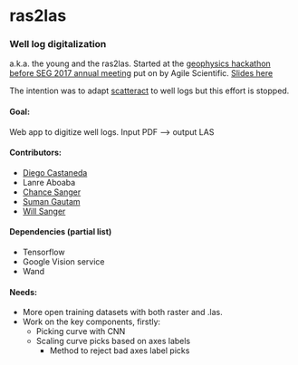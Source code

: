 # ras2las
### Well log digitalization
a.k.a. the young and the ras2las. Started at the [geophysics hackathon before SEG 2017 annual meeting](https://agilescientific.com/events/2017/9/22/geophysics-hackathon)
put on by Agile Scientific. [Slides here](https://docs.google.com/presentation/d/1wCs5e6a0eNdaXZ--Iemo0zXMd5kPOTUDpSpMWiUIE_c/edit?usp=sharing)

The intention was to adapt [scatteract](https://github.com/bloomberg/scatteract) to well logs but this effort is stopped.


#### Goal:
Web app to digitize well logs.
Input PDF --> output LAS

#### Contributors:
+ [Diego Castaneda](https://github.com/dfcastap)
+ Lanre Aboaba
+ [Chance Sanger](https://github.com/chancesang)
+ [Suman Gautam](https://github.com/sgotham)
+ [Will Sanger](https://github.com/willsa14)

#### Dependencies (partial list)
+ Tensorflow
+ Google Vision service
+ Wand

#### Needs:
+ More open training datasets with both raster and .las.
+ Work on the key components, firstly:
  + Picking curve with CNN
  + Scaling curve picks based on axes labels
    + Method to reject bad axes label picks
